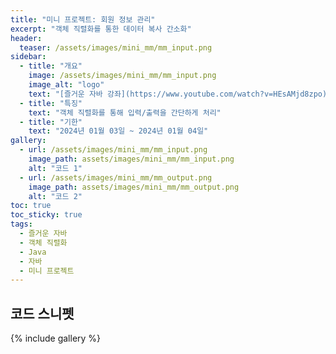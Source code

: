 ```yaml
---
title: "미니 프로젝트: 회원 정보 관리"
excerpt: "객체 직렬화를 통한 데이터 복사 간소화"
header:
  teaser: /assets/images/mini_mm/mm_input.png
sidebar:
  - title: "개요"
    image: /assets/images/mini_mm/mm_input.png
    image_alt: "logo"
    text: "[즐거운 자바 강좌](https://www.youtube.com/watch?v=HEsAMjd8zpo)의 미니 프로젝트. 회원 정보를 파일로 저장, 수정하는 프로그램." 
  - title: "특징"
    text: "객체 직렬화를 통해 입력/출력을 간단하게 처리"
  - title: "기한"
    text: "2024년 01월 03일 ~ 2024년 01월 04일"
gallery:
  - url: /assets/images/mini_mm/mm_input.png
    image_path: assets/images/mini_mm/mm_input.png
    alt: "코드 1"
  - url: /assets/images/mini_mm/mm_output.png
    image_path: assets/images/mini_mm/mm_output.png
    alt: "코드 2"
toc: true
toc_sticky: true
tags:
  - 즐거운 자바
  - 객체 직렬화
  - Java
  - 자바
  - 미니 프로젝트
---
```


## 코드 스니펫

{% include gallery %}
